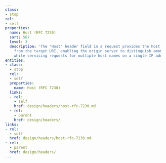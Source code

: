 ```yaml
---
class:
- stop
rel:
- self
properties:
  name: Host (RFC 7230)
  sort: 507
  level: 3
  description: 'The "Host" header field in a request provides the host and port information
    from the target URI, enabling the origin server to distinguish among resources
    while servicing requests for multiple host names on a single IP address. '
entities:
- class:
  - stop
  rel:
  - self
  properties:
    name: Host (RFC 7230)
  links:
  - rel:
    - self
    href: design/headers/host-rfc-7230.md
  - rel:
    - parent
    href: design/headers/
links:
- rel:
  - self
  href: design/headers/host-rfc-7230.md
- rel:
  - parent
  href: design/headers/
...
```

